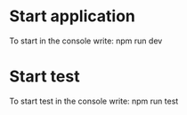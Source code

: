 # Start application

To start in the console write: npm run dev

# Start test

To start test in the console write: npm run test
